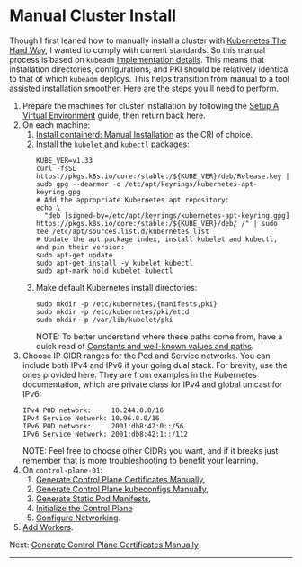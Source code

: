 # Manual Cluster Install

Though I first leaned how to manually install a cluster with
[Kubernetes The Hard Way], I wanted to comply with current standards. So this
manual process is based on `kubeadm` [Implementation details]. This means that
installation directories, configurations, and PKI should be relatively identical
to that of which `kubeadm` deploys. This helps transition from manual to a tool
assisted installation smoother. Here are the steps you'll need to perform.

1. Prepare the machines for cluster installation by following the
   [Setup A Virtual Environment] guide, then return back here.
2. On each machine:
   1. [Install containerd: Manual Installation] as the CRI of choice.
   2. Install the `kubelet` and `kubectl` packages:
      ```shell
      KUBE_VER=v1.33
      curl -fsSL https://pkgs.k8s.io/core:/stable:/${KUBE_VER}/deb/Release.key | sudo gpg --dearmor -o /etc/apt/keyrings/kubernetes-apt-keyring.gpg
      # Add the appropriate Kubernetes apt repository:
      echo \
        "deb [signed-by=/etc/apt/keyrings/kubernetes-apt-keyring.gpg] https://pkgs.k8s.io/core:/stable:/${KUBE_VER}/deb/ /" | sudo tee /etc/apt/sources.list.d/kubernetes.list
      # Update the apt package index, install kubelet and kubectl, and pin their version:
      sudo apt-get update
      sudo apt-get install -y kubelet kubectl
      sudo apt-mark hold kubelet kubectl
      ```
   3. Make default Kubernetes install directories:
      ```shell
      sudo mkdir -p /etc/kubernetes/{manifests,pki}
      sudo mkdir -p /etc/kubernetes/pki/etcd
      sudo mkdir -p /var/lib/kubelet/pki
      ```
      NOTE: To better understand where these paths come from, have a quick read
      of [Constants and well-known values and paths].
3. Choose IP CIDR ranges for the Pod and Service networks. You can include
   both IPv4 and IPv6 if your going dual stack. For brevity, use the ones
   provided here. They are from examples in the Kubernetes documentation, which
   are private class for IPv4 and global unicast for IPv6:
   ```text
   IPv4 POD network:     10.244.0.0/16
   IPv4 Service Network: 10.96.0.0/16
   IPv6 POD network:     2001:db8:42:0::/56
   IPv6 Service Network: 2001:db8:42:1::/112
   ```
   NOTE: Feel free to choose other CIDRs you want, and if it breaks just
   remember that is more troubleshooting to benefit your learning.
4. On `control-plane-01`:
   1. [Generate Control Plane Certificates Manually],
   2. [Generate Control Plane kubeconfigs Manually],
   3. [Generate Static Pod Manifests],
   4. [Initialize the Control Plane]
   5. [Configure Networking].
5. [Add Workers].

Next: [Generate Control Plane Certificates Manually]

---

[Kubernetes The Hard Way]: https://github.com/kelseyhightower/kubernetes-the-hard-way
[Constants and well-known values and paths]: https://kubernetes.io/docs/reference/setup-tools/kubeadm/implementation-details/#constants-and-well-known-values-and-paths
[Implementation details]: https://kubernetes.io/docs/reference/setup-tools/kubeadm/implementation-details/#constants-and-well-known-values-and-paths
[Generate Control Plane kubeconfigs Manually]: /kubernetes/4.2-generate-control-plane-kubeconfigs-manually.md
[Generate Static Pod Manifests]: /kubernetes/4.3-generate-static-pod-manifests.md
[Configure Networking]: /kubernetes/4.5-configure-networking.md
[Add Workers]: /kubernetes/4.6-add-workers.md
[Setup A Virtual Environment]: /kubernetes/2.0-setup-a-virtual-environment.md
[Install containerd: Manual Installation]: /kubernetes/3.0-install-containerd.md
[Generate Control Plane Certificates Manually]: /kubernetes/4.1-generate-control-plane-certificates-manually.md
[Initialize the Control Plane]: /kubernetes/4.4-initialize-the-control-plane.md
